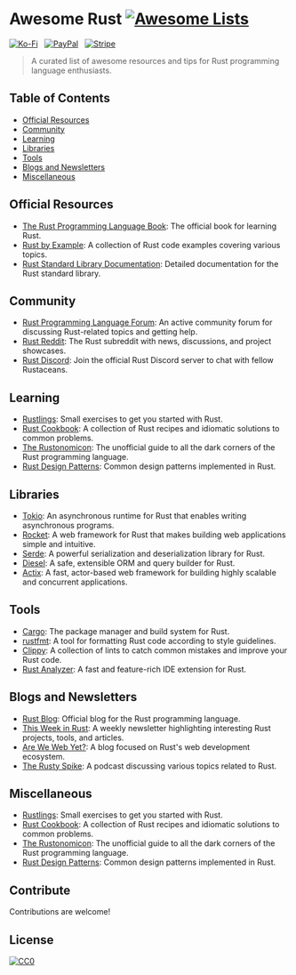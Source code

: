 # Awesome Rust [![Awesome Lists](https://srv-cdn.himpfen.io/badges/awesome-lists/awesomelists-flat.svg)](https://github.com/brandonhimpfen/awesome)

[![Ko-Fi](https://srv-cdn.himpfen.io/badges/kofi/kofi-flat.svg)](https://tinyurl.com/d4xnrptz) &nbsp; [![PayPal](https://srv-cdn.himpfen.io/badges/paypal/paypal-flat.svg)](https://tinyurl.com/mr22naua) &nbsp; [![Stripe](https://srv-cdn.himpfen.io/badges/stripe/stripe-flat.svg)](https://tinyurl.com/e8ymxdw3)

> A curated list of awesome resources and tips for Rust programming language enthusiasts.

## Table of Contents
- [Official Resources](#official-resources)
- [Community](#community)
- [Learning](#learning)
- [Libraries](#libraries)
- [Tools](#tools)
- [Blogs and Newsletters](#blogs-and-newsletters)
- [Miscellaneous](#miscellaneous)

## Official Resources

- [The Rust Programming Language Book](https://doc.rust-lang.org/book/): The official book for learning Rust.
- [Rust by Example](https://doc.rust-lang.org/rust-by-example/): A collection of Rust code examples covering various topics.
- [Rust Standard Library Documentation](https://doc.rust-lang.org/std/): Detailed documentation for the Rust standard library.

## Community

- [Rust Programming Language Forum](https://users.rust-lang.org/): An active community forum for discussing Rust-related topics and getting help.
- [Rust Reddit](https://www.reddit.com/r/rust/): The Rust subreddit with news, discussions, and project showcases.
- [Rust Discord](https://discord.gg/rust-lang): Join the official Rust Discord server to chat with fellow Rustaceans.

## Learning

- [Rustlings](https://github.com/rust-lang/rustlings): Small exercises to get you started with Rust.
- [Rust Cookbook](https://rust-lang.github.io/rust-cookbook/): A collection of Rust recipes and idiomatic solutions to common problems.
- [The Rustonomicon](https://doc.rust-lang.org/nomicon/): The unofficial guide to all the dark corners of the Rust programming language.
- [Rust Design Patterns](https://rust-unofficial.github.io/patterns/): Common design patterns implemented in Rust.

## Libraries

- [Tokio](https://tokio.rs/): An asynchronous runtime for Rust that enables writing asynchronous programs.
- [Rocket](https://rocket.rs/): A web framework for Rust that makes building web applications simple and intuitive.
- [Serde](https://serde.rs/): A powerful serialization and deserialization library for Rust.
- [Diesel](http://diesel.rs/): A safe, extensible ORM and query builder for Rust.
- [Actix](https://actix.rs/): A fast, actor-based web framework for building highly scalable and concurrent applications.

## Tools

- [Cargo](https://doc.rust-lang.org/cargo/): The package manager and build system for Rust.
- [rustfmt](https://github.com/rust-lang/rustfmt): A tool for formatting Rust code according to style guidelines.
- [Clippy](https://github.com/rust-lang/rust-clippy): A collection of lints to catch common mistakes and improve your Rust code.
- [Rust Analyzer](https://rust-analyzer.github.io/): A fast and feature-rich IDE extension for Rust.

## Blogs and Newsletters

- [Rust Blog](https://blog.rust-lang.org/): Official blog for the Rust programming language.
- [This Week in Rust](https://this-week-in-rust.org/): A weekly newsletter highlighting interesting Rust projects, tools, and articles.
- [Are We Web Yet?](https://www.arewewebyet.org/): A blog focused on Rust's web development ecosystem.
- [The Rusty Spike](https://rusty-spike.blubrry.net/): A podcast discussing various topics related to Rust.

## Miscellaneous

- [Rustlings](https://github.com/rust-lang/rustlings): Small exercises to get you started with Rust.
- [Rust Cookbook](https://rust-lang.github.io/rust-cookbook/): A collection of Rust recipes and idiomatic solutions to common problems.
- [The Rustonomicon](https://doc.rust-lang.org/nomicon/): The unofficial guide to all the dark corners of the Rust programming language.
- [Rust Design Patterns](https://rust-unofficial.github.io/patterns/): Common design patterns implemented in Rust.

## Contribute

Contributions are welcome!

## License

[![CC0](https://mirrors.creativecommons.org/presskit/buttons/88x31/svg/by-sa.svg)](http://creativecommons.org/licenses/by-sa/4.0/)
